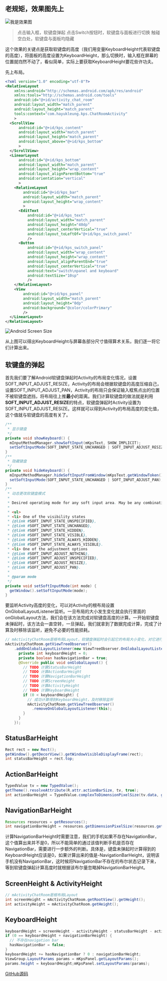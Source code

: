 ## 老规矩，效果图先上

![我是效果图](http://upload-images.jianshu.io/upload_images/2048485-a117cf21db73302c.gif?imageMogr2/auto-orient/strip)
> 点击输入框，软键盘弹起
> 点击Switch按钮时，软键盘与面板进行切换
> 触碰空白处，软键盘与面板均隐藏

这个效果的关键点是获取软键盘的高度（我们用变量KeyboardHeight代表软键盘的高度），将面板的高度设置为KeyboardHeight，那么切换时，输入框在屏幕的位置就岿然不动了，看似简单，实际上要获取KeyboardHeight要花些许功夫。

先上布局。
```xml
<?xml version="1.0" encoding="utf-8"?>
<RelativeLayout
    xmlns:android="http://schemas.android.com/apk/res/android"
    xmlns:tools="http://schemas.android.com/tools"
    android:id="@+id/activity_chat_room"
    android:layout_width="match_parent"
    android:layout_height="match_parent"
    tools:context="com.hayukleung.kps.ChatRoomActivity"
    >
  <ScrollView
      android:id="@+id/kps_content"
      android:layout_width="match_parent"
      android:layout_height="match_parent"
      android:layout_above="@+id/kps_bottom"
      >
  </ScrollView>
  <LinearLayout
      android:id="@+id/kps_bottom"
      android:layout_width="match_parent"
      android:layout_height="wrap_content"
      android:layout_alignParentBottom="true"
      android:orientation="vertical"
      >
    <RelativeLayout
        android:id="@+id/kps_bar"
        android:layout_width="match_parent"
        android:layout_height="wrap_content"
        >
      <EditText
          android:id="@+id/kps_text"
          android:layout_width="match_parent"
          android:layout_height="40dp"
          android:layout_centerVertical="true"
          android:layout_toLeftOf="@+id/kps_switch_panel"
          />
      <Button
          android:id="@+id/kps_switch_panel"
          android:layout_width="wrap_content"
          android:layout_height="wrap_content"
          android:layout_alignParentEnd="true"
          android:layout_centerVertical="true"
          android:text="switch\npanel and keyboard"
          android:textSize="10sp"
          />
    </RelativeLayout>
    <View
        android:id="@+id/kps_panel"
        android:layout_width="match_parent"
        android:layout_height="0dp"
        android:background="@color/colorPrimary"
        />
  </LinearLayout>
</RelativeLayout>
```

![Android Screen Size](http://upload-images.jianshu.io/upload_images/2048485-a6b2c883005172a3.png?imageMogr2/auto-orient/strip%7CimageView2/2/w/1240)

从上图可以得出KeyboardHeight与屏幕各部分尺寸值得算术关系，我们逐一将它们计算出来。

## 软键盘的弹起
首先我们要了解Android软键盘弹起时Activity的布局变化情况，设置SOFT_INPUT_ADJUST_RESIZE，Activity的布局会根据软键盘的高度压缩自己，设置SOFT_INPUT_ADJUST_PAN，Activity的布局只会保证输入框焦点出的位置不被软键盘遮挡，将布局往上推**最小**的距离。我们计算软键盘的做法就是利用**SOFT_INPUT_ADJUST_RESIZE**的特点，软键盘弹起时Activity设置为SOFT_INPUT_ADJUST_RESIZE。这样就可以得到Activity的布局高度的变化值，这个值就与软键盘的高度有关了。

```java
/**
 * 显示键盘
 */
private void showKeyboard() {
  mInputMethodManager.showSoftInput(mKpsText, SHOW_IMPLICIT);
  setSoftInputMode(SOFT_INPUT_STATE_UNCHANGED | SOFT_INPUT_ADJUST_RESIZE);
}
/**
 * 隐藏键盘
 */
private void hideKeyboard() {
  mInputMethodManager.hideSoftInputFromWindow(mKpsText.getWindowToken(), HIDE_NOT_ALWAYS);
  setSoftInputMode(SOFT_INPUT_STATE_UNCHANGED | SOFT_INPUT_ADJUST_PAN);
}
/**
 * 动态更改软键盘模式
 *
 * Desired operating mode for any soft input area. May be any combination of:
 *
 * <ul>
 * <li> One of the visibility states
 * {@link #SOFT_INPUT_STATE_UNSPECIFIED},
 * {@link #SOFT_INPUT_STATE_UNCHANGED},
 * {@link #SOFT_INPUT_STATE_HIDDEN},
 * {@link #SOFT_INPUT_STATE_VISIBLE},
 * {@link #SOFT_INPUT_STATE_ALWAYS_HIDDEN},
 * {@link #SOFT_INPUT_STATE_ALWAYS_VISIBLE}.
 * <li> One of the adjustment options
 * {@link #SOFT_INPUT_ADJUST_NOTHING},
 * {@link #SOFT_INPUT_ADJUST_UNSPECIFIED},
 * {@link #SOFT_INPUT_ADJUST_RESIZE},
 * {@link #SOFT_INPUT_ADJUST_PAN}.
 *
 * @param mode
 */
private void setSoftInputMode(int mode) {
  getWindow().setSoftInputMode(mode);
}
```
要监听Activity高度的变化，可以对Activity的根布局设置OnGlobalLayoutListener监听。一旦布局的大小发生变化就会执行里面的onGlobalLayout方法，我们会在该方法完成对软键盘高度的计算。一开始软键盘未弹起时，该方法会一直空转，一旦弹起，我们就拿到了数据完成计算，完成了计算及时移除该监听，避免不必要的性能损耗。

```java
// mActivityChatRoom是根布局Layout，软键盘弹起时会引起它的布局大小变化，对它进行布局变化监听
mActivityChatRoom.getViewTreeObserver()
    .addOnGlobalLayoutListener(new ViewTreeObserver.OnGlobalLayoutListener() {
      private int keyboardHeight = 0;
      private boolean hasNavigationBar = true;
      @Override public void onGlobalLayout() {
        // TODO 计算StatusBarHeight
        // TODO 计算ActionBarHeight
        // TODO 计算NavigationBarHeight
        // TODO 计算ScreenHeight
        // TODO 计算ActivityHeight
        // TODO 计算KeyboardHeight
        if (0 < keyboardHeight) {
          // 成功计算得到KeyboardHeight，及时移除监听
          mActivityChatRoom.getViewTreeObserver()
            .removeOnGlobalLayoutListener(this);
        }
      }
    });
```

## StatusBarHeight
```java
Rect rect = new Rect();
getWindow().getDecorView().getWindowVisibleDisplayFrame(rect);
int statusBarHeight = rect.top;
```
## ActionBarHeight
```java
TypedValue tv = new TypedValue();
getTheme().resolveAttribute(R.attr.actionBarSize, tv, true);
int actionBarHeight = TypedValue.complexToDimensionPixelSize(tv.data, getResources().getDisplayMetrics());
```

## NavigationBarHeight
```java
Resources resources = getResources();
int navigationBarHeight = resources.getDimensionPixelSize(resources.getIdentifier("navigation_bar_height","dimen", "android"));
```
计算NavigationBarHeight时需要注意，我们的手机如果不存在NavigationBar，这个值算出来并不是0，所以不能简单的通过该值判断手机是否存在NavigationBar，需要进行一步额外的判断。具体是，键盘未弹起时计算得到的KeyboardHeight应该是0，如果计算出来的值是-NavigationBarHeight，说明该手机没有NavigationBar，这时候将NavigationBar不存在的布尔状态记录下来，等到软键盘弹起计算高度时就根据该布尔量忽略掉NavigationBarHeight。


## ScreenHeight & ActivityHeight
```java
// mActivityChatRoom是根布局Layout
int screenHeight = mActivityChatRoom.getRootView().getHeight();
int activityHeight = mActivityChatRoom.getHeight();
```

## KeyboardHeight
```java
keyboardHeight = screenHeight - activityHeight - statusBarHeight - actionBarHeight - navigationBarHeight;
if (0 == keyboardHeight + navigationBarHeight) {
  // 不存在navigation bar
  hasNavigationBar = false;
}
keyboardHeight += hasNavigationBar ? 0 : navigationBarHeight;
ViewGroup.LayoutParams params = mKpsPanel.getLayoutParams();
params.height = keyboardHeight;mKpsPanel.setLayoutParams(params);
```

[GitHub源码](https://github.com/hayukleung/KeyboardPanelSwitch)